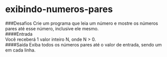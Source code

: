 # exibindo-numeros-pares

###Desafios
Crie um programa que leia um número e mostre os números pares até esse número, inclusive ele mesmo.  
####Entrada  
Você receberá 1 valor inteiro N, onde N > 0.  
####Saída 
Exiba todos os números pares até o valor de entrada, sendo um em cada linha. 

